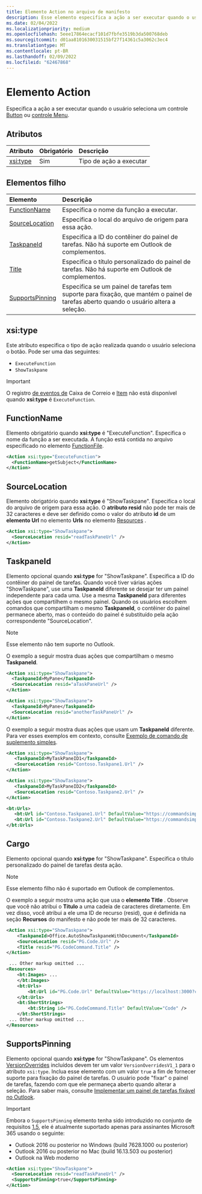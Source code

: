 ```yaml
---
title: Elemento Action no arquivo de manifesto
description: Esse elemento especifica a ação a ser executar quando o usuário seleciona um botão ou um controle de menu.
ms.date: 02/04/2022
ms.localizationpriority: medium
ms.openlocfilehash: 5eee17864ecacf101d7fbfe3519b3da500768deb
ms.sourcegitcommit: d01aa8101630031515bf27f14361c5a3062c3ec4
ms.translationtype: MT
ms.contentlocale: pt-BR
ms.lasthandoff: 02/09/2022
ms.locfileid: "62467868"
---
```

# <a name="action-element"></a>Elemento Action

Especifica a ação a ser executar quando o usuário seleciona um controle [Button](control-button.md) ou [controle Menu](control-menu.md).

## <a name="attributes"></a>Atributos

|  Atributo  |  Obrigatório  |  Descrição  |
|:-----|:-----|:-----|
|  [xsi:type](#xsitype)  |  Sim  | Tipo de ação a executar|

## <a name="child-elements"></a>Elementos filho

|  Elemento |  Descrição  |
|:-----|:-----|
|  [FunctionName](#functionname) |    Especifica o nome da função a executar. |
|  [SourceLocation](#sourcelocation) |    Especifica o local do arquivo de origem para essa ação. |
|  [TaskpaneId](#taskpaneid) | Especifica a ID do contêiner do painel de tarefas. Não há suporte em Outlook de complementos.|
|  [Title](#title) | Especifica o título personalizado do painel de tarefas. Não há suporte em Outlook de complementos.|
|  [SupportsPinning](#supportspinning) | Especifica se um painel de tarefas tem suporte para fixação, que mantém o painel de tarefas aberto quando o usuário altera a seleção.|

## <a name="xsitype"></a>xsi:type

Este atributo especifica o tipo de ação realizada quando o usuário seleciona o botão. Pode ser uma das seguintes:

- `ExecuteFunction`
- `ShowTaskpane`

> [!IMPORTANT]
> O registro [de eventos de](../objectmodel/preview-requirement-set/office.context.mailbox.md#events) Caixa de Correio e [Item](../objectmodel/preview-requirement-set/office.context.mailbox.item.md#events) não está disponível quando **xsi:type** é `ExecuteFunction`.

## <a name="functionname"></a>FunctionName

Elemento obrigatório quando **xsi:type** é "ExecuteFunction". Especifica o nome da função a ser executada. A função está contida no arquivo especificado no elemento [FunctionFile](functionfile.md).

```xml
<Action xsi:type="ExecuteFunction">
  <FunctionName>getSubject</FunctionName>
</Action>
```

## <a name="sourcelocation"></a>SourceLocation

Elemento obrigatório quando **xsi:type** é "ShowTaskpane". Especifica o local do arquivo de origem para essa ação. O **atributo resid** não pode ter mais de 32 caracteres e deve ser definido como o valor do atributo **id** de um **elemento Url** no elemento **Urls** no elemento [Resources](resources.md) .

```xml
<Action xsi:type="ShowTaskpane">
  <SourceLocation resid="readTaskPaneUrl" />
</Action>
```  

## <a name="taskpaneid"></a>TaskpaneId

Elemento opcional quando **xsi:type** for "ShowTaskpane". Especifica a ID do contêiner do painel de tarefas. Quando você tiver várias ações "ShowTaskpane", use uma **TaskpaneId** diferente se desejar ter um painel independente para cada uma. Use a mesma **TaskpaneId** para diferentes ações que compartilhem o mesmo painel. Quando os usuários escolhem comandos que compartilham o mesmo **TaskpaneId**, o contêiner do painel permanece aberto, mas o conteúdo do painel é substituído pela ação correspondente "SourceLocation".

> [!NOTE]
> Esse elemento não tem suporte no Outlook.

O exemplo a seguir mostra duas ações que compartilham o mesmo **TaskpaneId**.

```xml
<Action xsi:type="ShowTaskpane">
  <TaskpaneId>MyPane</TaskpaneId>
  <SourceLocation resid="aTaskPaneUrl" />
</Action>

<Action xsi:type="ShowTaskpane">
  <TaskpaneId>MyPane</TaskpaneId>
  <SourceLocation resid="anotherTaskPaneUrl" />
</Action>
```  

O exemplo a seguir mostra duas ações que usam um **TaskpaneId** diferente. Para ver esses exemplos em contexto, consulte [Exemplo de comando de suplemento simples](https://github.com/OfficeDev/Office-Add-in-Commands-Samples/blob/master/Simple/Manifest/SimpleAddin.xml).

```xml
<Action xsi:type="ShowTaskpane">
   <TaskpaneId>MyTaskPaneID1</TaskpaneId>
   <SourceLocation resid="Contoso.Taskpane1.Url" />
</Action>

<Action xsi:type="ShowTaskpane">
   <TaskpaneId>MyTaskPaneID2</TaskpaneId>
   <SourceLocation resid="Contoso.Taskpane2.Url" />
</Action>
```  

```xml
<bt:Urls>
   <bt:Url id="Contoso.Taskpane1.Url" DefaultValue="https://commandsimple.azurewebsites.net/Taskpane.html" />
   <bt:Url id="Contoso.Taskpane2.Url" DefaultValue="https://commandsimple.azurewebsites.net/Taskpane2.html" />
</bt:Urls>
```  

## <a name="title"></a>Cargo

Elemento opcional quando **xsi:type** for "ShowTaskpane". Especifica o título personalizado do painel de tarefas desta ação.

> [!NOTE]
> Esse elemento filho não é suportado em Outlook de complementos.

O exemplo a seguir mostra uma ação que usa o **elemento Title** . Observe que você não atribui o **Título** a uma cadeia de caracteres diretamente. Em vez disso, você atribui a ele uma ID de recurso (resid), que é definida na seção **Recursos** do manifesto e não pode ter mais de 32 caracteres.

```xml
<Action xsi:type="ShowTaskpane">
    <TaskpaneId>Office.AutoShowTaskpaneWithDocument</TaskpaneId>
    <SourceLocation resid="PG.Code.Url" />
    <Title resid="PG.CodeCommand.Title" />
</Action>

 ... Other markup omitted ...
<Resources>
    <bt:Images> ...
    </bt:Images>
    <bt:Urls>
        <bt:Url id="PG.Code.Url" DefaultValue="https://localhost:3000?commands=1" />
    </bt:Urls>
    <bt:ShortStrings>
        <bt:String id="PG.CodeCommand.Title" DefaultValue="Code" />
    </bt:ShortStrings>
 ... Other markup omitted ...
</Resources>
```

## <a name="supportspinning"></a>SupportsPinning

Elemento opcional quando **xsi:type** for "ShowTaskpane". Os elementos [VersionOverrides](versionoverrides.md) incluídos devem ter um valor `VersionOverridesV1_1` para o atributo `xsi:type`. Inclua esse elemento com um valor `true` a fim de fornecer suporte para fixação do painel de tarefas. O usuário pode "fixar" o painel de tarefas, fazendo com que ele permaneça aberto quando alterar a seleção. Para saber mais, consulte [Implementar um painel de tarefas fixável no Outlook](../../outlook/pinnable-taskpane.md).

> [!IMPORTANT]
> Embora o `SupportsPinning` elemento tenha sido introduzido no conjunto de requisitos [1.5](../objectmodel/requirement-set-1.5/outlook-requirement-set-1.5.md), ele é atualmente suportado apenas para assinantes Microsoft 365 usando o seguinte:
>
> - Outlook 2016 ou posterior no Windows (build 7628.1000 ou posterior)
> - Outlook 2016 ou posterior no Mac (build 16.13.503 ou posterior)
> - Outlook na Web moderno

```xml
<Action xsi:type="ShowTaskpane">
  <SourceLocation resid="readTaskPaneUrl" />
  <SupportsPinning>true</SupportsPinning>
</Action>
```
